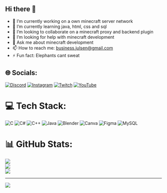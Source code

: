 ## Hi there 👋

- 🔭 I’m currently working on a own minecraft server network
- 🌱 I’m currently learning java, html, css and sql
- 👯 I’m looking to collaborate on a minecraft proxy and backend plugin
- 🤔 I’m looking for help with minecraft development
- 💬 Ask me about minecraft development
- 📫 How to reach me: business.julsen@gmail.com
- ⚡ Fun fact: Elephants cant sweat

## 🌐 Socials:
[![Discord](https://img.shields.io/badge/Discord-%237289DA.svg?logo=discord&logoColor=white)](https://discord.gg/BkavuGq6) [![Instagram](https://img.shields.io/badge/Instagram-%23E4405F.svg?logo=Instagram&logoColor=white)](https://instagram.com/julsen.7) [![Twitch](https://img.shields.io/badge/Twitch-%239146FF.svg?logo=Twitch&logoColor=white)](https://twitch.tv/julsen7) [![YouTube](https://img.shields.io/badge/YouTube-%23FF0000.svg?logo=YouTube&logoColor=white)](https://youtube.com/@Julsen7) 

# 💻 Tech Stack:
![C](https://img.shields.io/badge/c-%2300599C.svg?style=for-the-badge&logo=c&logoColor=white) ![C#](https://img.shields.io/badge/c%23-%23239120.svg?style=for-the-badge&logo=csharp&logoColor=white) ![C++](https://img.shields.io/badge/c++-%2300599C.svg?style=for-the-badge&logo=c%2B%2B&logoColor=white) ![Java](https://img.shields.io/badge/java-%23ED8B00.svg?style=for-the-badge&logo=openjdk&logoColor=white) ![Blender](https://img.shields.io/badge/blender-%23F5792A.svg?style=for-the-badge&logo=blender&logoColor=white) ![Canva](https://img.shields.io/badge/Canva-%2300C4CC.svg?style=for-the-badge&logo=Canva&logoColor=white) ![Figma](https://img.shields.io/badge/figma-%23F24E1E.svg?style=for-the-badge&logo=figma&logoColor=white) ![MySQL](https://img.shields.io/badge/mysql-4479A1.svg?style=for-the-badge&logo=mysql&logoColor=white)
# 📊 GitHub Stats:
![](https://github-readme-stats.vercel.app/api?username=Julsen7&theme=dark&hide_border=false&include_all_commits=false&count_private=false)<br/>
![](https://github-readme-streak-stats.herokuapp.com/?user=Julsen7&theme=dark&hide_border=false)<br/>
![](https://github-readme-stats.vercel.app/api/top-langs/?username=Julsen7&theme=dark&hide_border=false&include_all_commits=false&count_private=false&layout=compact)

---
[![](https://visitcount.itsvg.in/api?id=Julsen7&icon=0&color=0)](https://visitcount.itsvg.in)

<!-- Proudly created with GPRM ( https://gprm.itsvg.in ) -->
